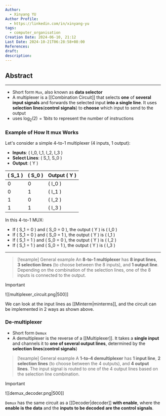 ```yaml
---
Author:
  - Xinyang YU
Author Profile:
  - https://linkedin.com/in/xinyang-yu
tags:
  - computer_organisation
Creation Date: 2024-06-10, 21:12
Last Date: 2024-10-21T06:28:58+08:00
References: 
draft: 
description: 
---
```

## Abstract
---
- Short form `Mux`, also known as **data selector**
- A multiplexer is a [[Combination Circuit]] that selects **one** of **several input signals** and forwards the selected input **into a single line**. It uses **selection lines**(**control signals**) to **choose** which input to send to the output
- uses $\log_2(2) = 1 bits$ to represent the number of instructions 

### Example of How It mux Works

Let's consider a simple 4-to-1 multiplexer (4 inputs, 1 output):

- **Inputs**: \( I_0, I_1, I_2, I_3 \)
- **Select Lines**: \( S_1, S_0 \)
- **Output**: \( Y \)

| \( S_1 \) | \( S_0 \) | Output \( Y \)  |
|-----------|-----------|-----------------|
| 0         | 0         | \( I_0 \)       |
| 0         | 1         | \( I_1 \)       |
| 1         | 0         | \( I_2 \)       |
| 1         | 1         | \( I_3 \)       |

In this 4-to-1 MUX:
- If \( S_1 = 0 \) and \( S_0 = 0 \), the output \( Y \) is \( I_0 \)
- If \( S_1 = 0 \) and \( S_0 = 1 \), the output \( Y \) is \( I_1 \)
- If \( S_1 = 1 \) and \( S_0 = 0 \), the output \( Y \) is \( I_2 \)
- If \( S_1 = 1 \) and \( S_0 = 1 \), the output \( Y \) is \( I_3 \)

---


>[!example] General example
> An **8-to-1 multiplexer** has **8 input lines**, **3 selection lines** (to choose between the 8 inputs), and **1 output line**. Depending on the combination of the selection lines, one of the 8 inputs is connected to the output.

>[!important]
> ![[multiplexer_circuit.png|500]]
> 
> We can look at the input lines as [[Minterm|minterms]], and the circuit can be implemented in 2 ways as shown above.
### De-multiplexer
- Short form `Demux`
- A demultiplexer is the reverse of a [[Multiplexer]]. It takes a **single input** and channels it to **one of several output lines**, determined by the **selection lines**(**control signals**)

>[!example] General example
> A **1-to-4 demultiplexer** has **1 input line**, **2 selection lines** (to choose between the 4 outputs), and **4 output lines**. The input signal is routed to one of the 4 output lines based on the selection line combination.

>[!important]
> ![[demux_decoder.png|500]]
> 
> `Demux` has the same circuit as a [[Decoder|decoder]] **with enable**, where the **enable is the data** and the **inputs to be decoded are the control signals**.